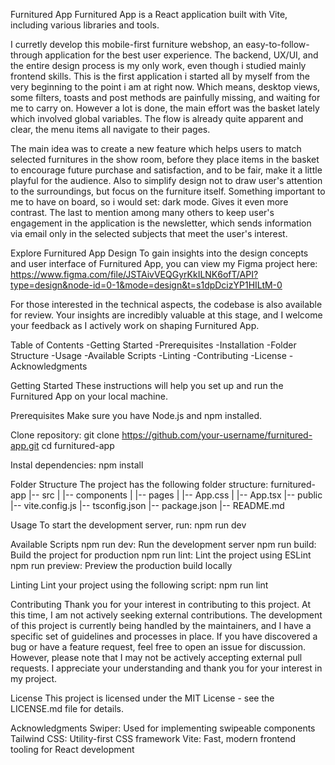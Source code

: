 Furnitured App
 Furnitured App is a React application built with Vite, including various libraries and tools.
 
 I curretly develop this mobile-first furniture webshop, an easy-to-follow-through application for the best user experience.
 The backend, UX/UI, and the entire design process is my only work, even though i studied mainly frontend skills. 
 This is the first application i started all by myself from the very beginning to the point i am at right now. 
 Which means, desktop views, some filters, toasts and post methods are painfully missing, and waiting for me to carry on.
 However a lot is done, the main effort was the basket lately which involved global variables. The flow is already quite apparent and clear, the menu items all navigate to their pages.
 
 The main idea was to create a new feature which helps users to match selected furnitures in the show room, before they place items in the basket to encourage future purchase and satisfaction,
 and to be fair, make it a little playful for the audience.
 Also to simplify design not to draw user's attention to the surroundings, but focus on the furniture itself. Something important to me to have on board, so i would set: dark mode. Gives it even more contrast.
 The last to mention among many others to keep user's engagement in the application is the newsletter, which sends information via email only in the selected subjects that meet the user's interest.

Explore Furnitured App Design
 To gain insights into the design concepts and user interface of Furnitured App, you can view my Figma project here:
  https://www.figma.com/file/JSTAivVEQGyrKkILNK6ofT/API?type=design&node-id=0-1&mode=design&t=s1dpDcizYP1HILtM-0
 
 For those interested in the technical aspects, the codebase is also available for review.
 Your insights are incredibly valuable at this stage, and I welcome your feedback as I actively work on shaping Furnitured App.

Table of Contents
 -Getting Started
 -Prerequisites
 -Installation
 -Folder Structure
 -Usage
 -Available Scripts
 -Linting
 -Contributing
 -License
 -Acknowledgments

Getting Started
 These instructions will help you set up and run the Furnitured App on your local machine.

Prerequisites
 Make sure you have Node.js and npm installed.

Clone repository:
 git clone https://github.com/your-username/furnitured-app.git
 cd furnitured-app

Instal dependencies:
 npm install

Folder Structure
 The project has the following folder structure:
 furnitured-app
 |-- src
 |   |-- components
 |   |-- pages
 |   |-- App.css
 |   |-- App.tsx
 |-- public
 |-- vite.config.js
 |-- tsconfig.json
 |-- package.json
 |-- README.md

Usage
 To start the development server, run:
 npm run dev

Available Scripts
 npm run dev: Run the development server
 npm run build: Build the project for production
 npm run lint: Lint the project using ESLint
 npm run preview: Preview the production build locally

Linting
 Lint your project using the following script:
 npm run lint

Contributing
 Thank you for your interest in contributing to this project. At this time, I am not actively seeking external contributions. 
 The development of this project is currently being handled by the maintainers, and I have a specific set of guidelines and processes in place.
 If you have discovered a bug or have a feature request, feel free to open an issue for discussion. However, please note that I may not be actively accepting external pull requests.
 I appreciate your understanding and thank you for your interest in my project.

License
 This project is licensed under the MIT License - see the LICENSE.md file for details.

Acknowledgments
 Swiper: Used for implementing swipeable components
 Tailwind CSS: Utility-first CSS framework
 Vite: Fast, modern frontend tooling for React development
